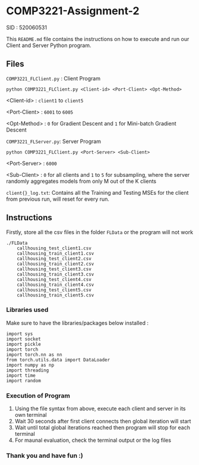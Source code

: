 # COMP3221-Assignment-2
SID : 520060531

This `README.md` file contains the instructions on how to execute and run our Client and Server Python program.

## Files

`COMP3221_FLClient.py` : Client Program

    python COMP3221_FLClient.py <Client-id> <Port-Client> <Opt-Method>
\<Client-id> : `client1` to `client5`

\<Port-Client> : `6001` to `6005`

\<Opt-Method> : `0` for Gradient Descent and `1` for Mini-batch Gradient Descent

`COMP3221_FLServer.py`: Server Program

    python COMP3221_FLClient.py <Port-Server> <Sub-Client>
\<Port-Server> : `6000`

\<Sub-Client> : `0` for all clients and `1` to `5` for subsampling, where the server randomly aggregates models from only M out of the K clients

`client{}_log.txt`:  Contains all the Training and Testing MSEs for the client from previous run, will reset for every run.


## Instructions
Firstly, store all the csv files in the folder `FLData` or the program will not work

    ./FLData
        callhousing_test_client1.csv
        callhousing_train_client1.csv
        callhousing_test_client2.csv
        callhousing_train_client2.csv
        callhousing_test_client3.csv
        callhousing_train_client3.csv
        callhousing_test_client4.csv
        callhousing_train_client4.csv
        callhousing_test_client5.csv
        callhousing_train_client5.csv

### Libraries used

Make sure to have the libraries/packages below installed :

    import sys
    import socket
    import pickle
    import torch
    import torch.nn as nn
    from torch.utils.data import DataLoader
    import numpy as np
    import threading
    import time
    import random

### Execution of Program

1. Using the file syntax from above, execute each client and server in its own terminal
2. Wait 30 seconds after first client connects then global iteration will start
3. Wait until total global iterations reached then program will stop for each terminal
4. For maunal evaluation, check the terminal output or the log files

### Thank you and have fun :)
